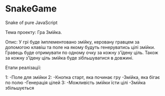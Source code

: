 # SnakeGame
Snake of pure JavaScript


Тема проекту: Гра Змійка.

Опис: 
У грі буде імплементовано змійку, керовану гравцем за допомогою клавіш
та поле на якому будуть генеруватись цілі змійки. Гравець буде отримувати по 
одному очку за кожну з'їдену ціль. Також за кожну з'їдену ціль змійка буде зібльшуватися в довжині.

Етапи реалізації:

1: -Поле  для змійки
2: 
-Кнопка старт, яка починає гру
-Змійка, яка бігає по полю
-Генерація цілей
3: 
-Можливість змійки їсти цілі
-Змійка збільшується
